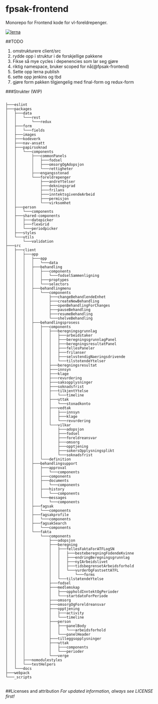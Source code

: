 # fpsak-frontend
Monorepo for Frontend kode for vl-foreldrepenger.

[![lerna](https://img.shields.io/badge/maintained%20with-lerna-cc00ff.svg)](https://lernajs.io/)

##TODO
1. omstrukturere client/src
2. rydde opp i struktur i de forskjellige pakkene
3. Fikse så mye cycles i depenencies som lar seg gjøre
4. riktig namespace, bruker scoped for nå(@fpsak-frontend)
5. Sette opp lerna publish
6. sette opp jenkins og tbd
7. gjøre form pakken tilgjengelig med final-form og redux-form

###Strukter (WIP)
<pre>
<code>
├───eslint
├───packages
│   ├───data
│   │   └───rest
│   │       └───redux
│   ├───form
│   │   └───fields
│   ├───images
│   ├───kodeverk
│   ├───nav-ansatt
│   ├───papirsoknad
│   │   └───components
│   │       ├───commonPanels
│   │       │   ├───fodsel
│   │       │   ├───omsorgOgAdopsjon
│   │       │   └───rettigheter
│   │       ├───engangsstonad
│   │       └───foreldrepenger
│   │           ├───andreYtelser
│   │           ├───dekningsgrad
│   │           ├───frilans
│   │           ├───inntektsgivendeArbeid
│   │           ├───permisjon
│   │           └───virksomhet
│   ├───person
│   │   └───components
│   ├───shared-components
│   │   ├───datepicker
│   │   ├───flexGrid
│   │   └───periodpicker
│   ├───styles
│   └───utils
│       └───validation
├───src
│   ├───client
│   │   ├───app
│   │   │   ├───app
│   │   │   │   └───data
│   │   │   ├───behandling
│   │   │   │   ├───components
│   │   │   │   │   └───fodselSammenligning
│   │   │   │   ├───proptypes
│   │   │   │   └───selectors
│   │   │   ├───behandlingmenu
│   │   │   │   └───components
│   │   │   │       ├───changeBehandlendeEnhet
│   │   │   │       ├───createNewBehandling
│   │   │   │       ├───openBehandlingForChanges
│   │   │   │       ├───pauseBehandling
│   │   │   │       ├───resumeBehandling
│   │   │   │       └───shelveBehandling
│   │   │   ├───behandlingsprosess
│   │   │   │   ├───components
│   │   │   │   │   ├───beregningsgrunnlag
│   │   │   │   │   │   ├───arbeidstaker
│   │   │   │   │   │   ├───beregningsgrunnlagPanel
│   │   │   │   │   │   ├───beregningsresultatPanel
│   │   │   │   │   │   ├───fellesPaneler
│   │   │   │   │   │   ├───frilanser
│   │   │   │   │   │   ├───selvstendigNaeringsdrivende
│   │   │   │   │   │   └───tilstotendeYtelser
│   │   │   │   │   ├───beregningsresultat
│   │   │   │   │   ├───innsyn
│   │   │   │   │   ├───klage
│   │   │   │   │   ├───revurdering
│   │   │   │   │   ├───saksopplysninger
│   │   │   │   │   ├───soknadsfrist
│   │   │   │   │   ├───tilkjentYtelse
│   │   │   │   │   │   └───timeline
│   │   │   │   │   ├───uttak
│   │   │   │   │   │   └───stonadkonto
│   │   │   │   │   ├───vedtak
│   │   │   │   │   │   ├───innsyn
│   │   │   │   │   │   ├───klage
│   │   │   │   │   │   └───revurdering
│   │   │   │   │   └───vilkar
│   │   │   │   │       ├───adopsjon
│   │   │   │   │       ├───fodsel
│   │   │   │   │       ├───foreldreansvar
│   │   │   │   │       ├───omsorg
│   │   │   │   │       ├───opptjening
│   │   │   │   │       ├───sokersOpplysningsplikt
│   │   │   │   │       └───soknadsfrist
│   │   │   │   └───definition
│   │   │   ├───behandlingsupport
│   │   │   │   ├───approval
│   │   │   │   │   └───components
│   │   │   │   ├───components
│   │   │   │   ├───documents
│   │   │   │   │   └───components
│   │   │   │   ├───history
│   │   │   │   │   └───components
│   │   │   │   └───messages
│   │   │   │       └───components
│   │   │   ├───fagsak
│   │   │   │   └───components
│   │   │   ├───fagsakprofile
│   │   │   │   └───components
│   │   │   ├───fagsakSearch
│   │   │   │   └───components
│   │   │   └───fakta
│   │   │       └───components
│   │   │           ├───adopsjon
│   │   │           ├───beregning
│   │   │           │   ├───fellesFaktaForATFLogSN
│   │   │           │   │   ├───besteberegningFodendeKvinne
│   │   │           │   │   ├───endringBeregningsgrunnlag
│   │   │           │   │   ├───nyIArbeidslivet
│   │   │           │   │   ├───tidsbegrensetArbeidsforhold
│   │   │           │   │   └───vurderOgFastsettATFL
│   │   │           │   │       └───forms
│   │   │           │   └───tilstøtendeYtelse
│   │   │           ├───fodsel
│   │   │           ├───medlemskap
│   │   │           │   ├───oppholdInntektOgPerioder
│   │   │           │   └───startdatoForPeriode
│   │   │           ├───omsorg
│   │   │           ├───omsorgOgForeldreansvar
│   │   │           ├───opptjening
│   │   │           │   ├───activity
│   │   │           │   └───timeline
│   │   │           ├───person
│   │   │           │   ├───panelBody
│   │   │           │   │   └───arbeidsforhold
│   │   │           │   └───panelHeader
│   │   │           ├───tilleggsopplysninger
│   │   │           ├───uttak
│   │   │           │   ├───components
│   │   │           │   └───perioder
│   │   │           └───verge
│   │   ├───nomodulestyles
│   │   └───testHelpers
│   └───docs
├───webpack
└───_scripts
</code>
</pre>

##Licenses and attribution
*For updated information, always see LICENSE first!*
